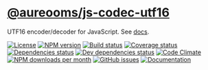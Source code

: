 [@aureooms/js-codec-utf16](https://aureooms.github.io/js-codec-utf16)
==

UTF16 encoder/decoder for JavaScript.
See [docs](https://aureooms.github.io/js-codec-utf16/index.html).

[![License](https://img.shields.io/github/license/aureooms/js-codec-utf16.svg?style=flat)](https://raw.githubusercontent.com/aureooms/js-codec-utf16/master/LICENSE)
[![NPM version](https://img.shields.io/npm/v/@aureooms/js-codec-utf16.svg?style=flat)](https://www.npmjs.org/package/@aureooms/js-codec-utf16)
[![Build status](https://img.shields.io/travis/aureooms/js-codec-utf16.svg?style=flat)](https://travis-ci.org/aureooms/js-codec-utf16)
[![Coverage status](https://img.shields.io/coveralls/aureooms/js-codec-utf16.svg?style=flat)](https://coveralls.io/r/aureooms/js-codec-utf16)
[![Dependencies status](https://img.shields.io/david/aureooms/js-codec-utf16.svg?style=flat)](https://david-dm.org/aureooms/js-codec-utf16)
[![Dev dependencies status](https://img.shields.io/david/dev/aureooms/js-codec-utf16.svg?style=flat)](https://david-dm.org/aureooms/js-codec-utf16?type=dev)
[![Code Climate](https://img.shields.io/codeclimate/github/aureooms/js-codec-utf16.svg?style=flat)](https://codeclimate.com/github/aureooms/js-codec-utf16)
[![NPM downloads per month](https://img.shields.io/npm/dm/@aureooms/js-codec-utf16.svg?style=flat)](https://www.npmjs.org/package/@aureooms/js-codec-utf16)
[![GitHub issues](https://img.shields.io/github/issues/aureooms/js-codec-utf16.svg?style=flat)](https://github.com/aureooms/js-codec-utf16/issues)
[![Documentation](https://aureooms.github.io/js-codec-utf16/badge.svg)](https://aureooms.github.io/js-codec-utf16/source.html)
